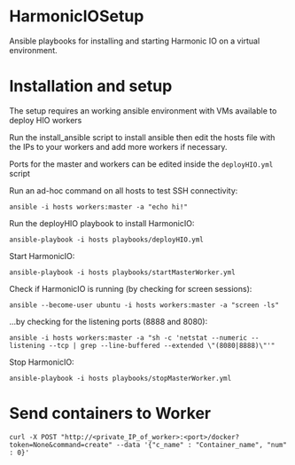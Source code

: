 # HarmonicIOSetup
Ansible playbooks for installing and starting Harmonic IO on a virtual environment.

# Installation and setup

The setup requires an working ansible environment with VMs available to deploy HIO workers 

Run the install_ansible script to install ansible then edit the hosts file with the IPs to your workers and add more workers if necessary.

Ports for the master and workers can be edited inside the `deployHIO.yml` script


Run an ad-hoc command on all hosts to test SSH connectivity:
```
ansible -i hosts workers:master -a "echo hi!"
```

Run the deployHIO playbook to install HarmonicIO:
```
ansible-playbook -i hosts playbooks/deployHIO.yml
```

Start HarmonicIO:
```
ansible-playbook -i hosts playbooks/startMasterWorker.yml
```

Check if HarmonicIO is running (by checking for screen sessions):
```
ansible --become-user ubuntu -i hosts workers:master -a "screen -ls"
```

...by checking for the listening ports (8888 and 8080):
```
ansible -i hosts workers:master -a "sh -c 'netstat --numeric --listening --tcp | grep --line-buffered --extended \"(8080|8888)\"'"
```

Stop HarmonicIO:
```
ansible-playbook -i hosts playbooks/stopMasterWorker.yml
```


# Send containers to Worker

```
curl -X POST "http://<private_IP_of_worker>:<port>/docker?token=None&command=create" --data '{"c_name" : "Container_name", "num" : 0}'
```

